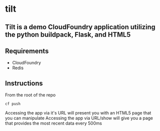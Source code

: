 # tilt

## Tilt is a demo CloudFoundry application utilizing the python buildpack, Flask, and HTML5

## Requirements

* CloudFoundry
* Redis

## Instructions

From the root of the repo

    cf push 

Accessing the app via it's URL will present you with an HTML5 page that you can manipulate
Accessing the app via URL/show will give you a page that provides the most recent data every 500ms
